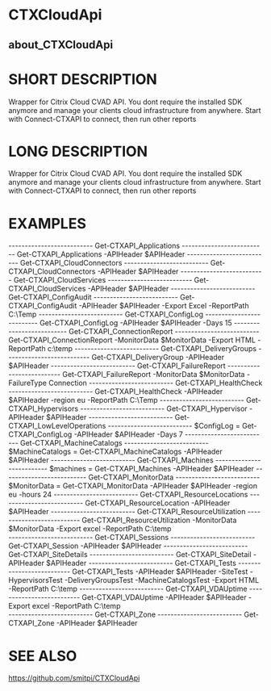 # CTXCloudApi
## about_CTXCloudApi

# SHORT DESCRIPTION
Wrapper for Citrix Cloud CVAD API. You dont require the installed SDK anymore and manage your clients cloud infrastructure from anywhere. Start with Connect-CTXAPI to connect, then run other reports

# LONG DESCRIPTION
Wrapper for Citrix Cloud CVAD API. You dont require the installed SDK anymore and manage your clients cloud infrastructure from anywhere. Start with Connect-CTXAPI to connect, then run other reports

# EXAMPLES
-------------------------- Get-CTXAPI_Applications --------------------------
Get-CTXAPI_Applications -APIHeader $APIHeader
-------------------------- Get-CTXAPI_CloudConnectors --------------------------
Get-CTXAPI_CloudConnectors -APIHeader $APIHeader
-------------------------- Get-CTXAPI_CloudServices --------------------------
Get-CTXAPI_CloudServices -APIHeader $APIHeader
-------------------------- Get-CTXAPI_ConfigAudit --------------------------
Get-CTXAPI_ConfigAudit -APIHeader $APIHeader -Export Excel -ReportPath C:\Temp
-------------------------- Get-CTXAPI_ConfigLog --------------------------
Get-CTXAPI_ConfigLog -APIHeader $APIHeader -Days 15
-------------------------- Get-CTXAPI_ConnectionReport --------------------------
Get-CTXAPI_ConnectionReport -MonitorData $MonitorData -Export HTML -ReportPath c:\temp
-------------------------- Get-CTXAPI_DeliveryGroups --------------------------
Get-CTXAPI_DeliveryGroup -APIHeader $APIHeader
-------------------------- Get-CTXAPI_FailureReport --------------------------
Get-CTXAPI_FailureReport -MonitorData $MonitorData -FailureType Connection
-------------------------- Get-CTXAPI_HealthCheck --------------------------
Get-CTXAPI_HealthCheck -APIHeader $APIHeader -region eu -ReportPath C:\Temp
-------------------------- Get-CTXAPI_Hypervisors --------------------------
Get-CTXAPI_Hypervisor -APIHeader $APIHeader
-------------------------- Get-CTXAPI_LowLevelOperations --------------------------
$ConfigLog = Get-CTXAPI_ConfigLog -APIHeader $APIHeader -Days 7
-------------------------- Get-CTXAPI_MachineCatalogs --------------------------
$MachineCatalogs = Get-CTXAPI_MachineCatalogs -APIHeader $APIHeader
-------------------------- Get-CTXAPI_Machines --------------------------
$machines = Get-CTXAPI_Machines -APIHeader $APIHeader
-------------------------- Get-CTXAPI_MonitorData --------------------------
$MonitorData = Get-CTXAPI_MonitorData -APIHeader $APIHeader -region eu -hours 24
-------------------------- Get-CTXAPI_ResourceLocations --------------------------
Get-CTXAPI_ResourceLocation -APIHeader $APIHeader
-------------------------- Get-CTXAPI_ResourceUtilization --------------------------
Get-CTXAPI_ResourceUtilization -MonitorData $MonitorData -Export excel -ReportPath C:\temp\
-------------------------- Get-CTXAPI_Sessions --------------------------
Get-CTXAPI_Session -APIHeader $APIHeader
-------------------------- Get-CTXAPI_SiteDetails --------------------------
Get-CTXAPI_SiteDetail -APIHeader $APIHeader
-------------------------- Get-CTXAPI_Tests --------------------------
Get-CTXAPI_Tests -APIHeader $APIHeader -SiteTest -HypervisorsTest -DeliveryGroupsTest -MachineCatalogsTest -Export HTML -ReportPath C:\temp
-------------------------- Get-CTXAPI_VDAUptime --------------------------
Get-CTXAPI_VDAUptime -APIHeader $APIHeader -Export excel -ReportPath C:\temp\
-------------------------- Get-CTXAPI_Zone --------------------------
Get-CTXAPI_Zone -APIHeader $APIHeader


# SEE ALSO
https://github.com/smitpi/CTXCloudApi

